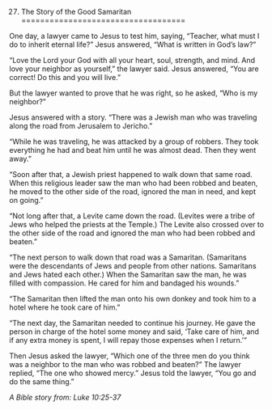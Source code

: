 27. The Story of the Good Samaritan
===================================

One day, a lawyer came to Jesus to test him, saying, “Teacher, what must
I do to inherit eternal life?” Jesus answered, “What is written in God’s
law?”

“Love the Lord your God with all your heart, soul, strength, and mind.
And love your neighbor as yourself,” the lawyer said. Jesus answered,
“You are correct! Do this and you will live.”

But the lawyer wanted to prove that he was right, so he asked, “Who is
my neighbor?”

Jesus answered with a story. “There was a Jewish man who was traveling
along the road from Jerusalem to Jericho.”

“While he was traveling, he was attacked by a group of robbers. They
took everything he had and beat him until he was almost dead. Then they
went away.”

“Soon after that, a Jewish priest happened to walk down that same road.
When this religious leader saw the man who had been robbed and beaten,
he moved to the other side of the road, ignored the man in need, and
kept on going.”

“Not long after that, a Levite came down the road. (Levites were a tribe
of Jews who helped the priests at the Temple.) The Levite also crossed
over to the other side of the road and ignored the man who had been
robbed and beaten.”

“The next person to walk down that road was a Samaritan. (Samaritans
were the descendants of Jews and people from other nations. Samaritans
and Jews hated each other.) When the Samaritan saw the man, he was
filled with compassion. He cared for him and bandaged his wounds.”

“The Samaritan then lifted the man onto his own donkey and took him to a
hotel where he took care of him.”

“The next day, the Samaritan needed to continue his journey. He gave the
person in charge of the hotel some money and said, ‘Take care of him,
and if any extra money is spent, I will repay those expenses when I
return.’”

Then Jesus asked the lawyer, “Which one of the three men do you think
was a neighbor to the man who was robbed and beaten?” The lawyer
replied, “The one who showed mercy.” Jesus told the lawyer, “You go and
do the same thing.”

*A Bible story from: Luke 10:25-37*
